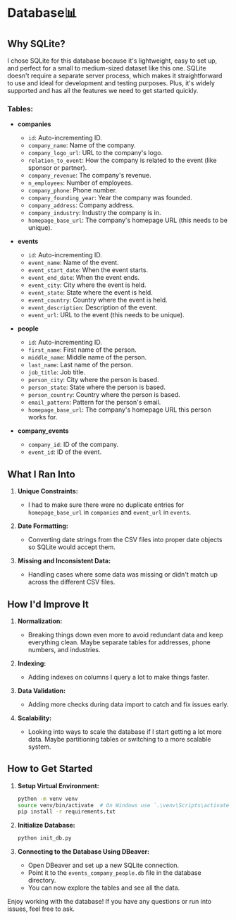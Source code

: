 # Database📊

## Why SQLite?

I chose SQLite for this database because it's lightweight, easy to set up, and perfect for a small to medium-sized dataset like this one. SQLite doesn't require a separate server process, which makes it straightforward to use and ideal for development and testing purposes. Plus, it's widely supported and has all the features we need to get started quickly.

### Tables:

- **companies**
  - `id`: Auto-incrementing ID.
  - `company_name`: Name of the company.
  - `company_logo_url`: URL to the company's logo.
  - `relation_to_event`: How the company is related to the event (like sponsor or partner).
  - `company_revenue`: The company's revenue.
  - `n_employees`: Number of employees.
  - `company_phone`: Phone number.
  - `company_founding_year`: Year the company was founded.
  - `company_address`: Company address.
  - `company_industry`: Industry the company is in.
  - `homepage_base_url`: The company's homepage URL (this needs to be unique).

- **events**
  - `id`: Auto-incrementing ID.
  - `event_name`: Name of the event.
  - `event_start_date`: When the event starts.
  - `event_end_date`: When the event ends.
  - `event_city`: City where the event is held.
  - `event_state`: State where the event is held.
  - `event_country`: Country where the event is held.
  - `event_description`: Description of the event.
  - `event_url`: URL to the event (this needs to be unique).

- **people**
  - `id`: Auto-incrementing ID.
  - `first_name`: First name of the person.
  - `middle_name`: Middle name of the person.
  - `last_name`: Last name of the person.
  - `job_title`: Job title.
  - `person_city`: City where the person is based.
  - `person_state`: State where the person is based.
  - `person_country`: Country where the person is based.
  - `email_pattern`: Pattern for the person's email.
  - `homepage_base_url`: The company's homepage URL this person works for.

- **company_events**
  - `company_id`: ID of the company.
  - `event_id`: ID of the event.

## What I Ran Into

1. **Unique Constraints:**
   - I had to make sure there were no duplicate entries for `homepage_base_url` in `companies` and `event_url` in `events`.

2. **Date Formatting:**
   - Converting date strings from the CSV files into proper date objects so SQLite would accept them.

3. **Missing and Inconsistent Data:**
   - Handling cases where some data was missing or didn't match up across the different CSV files.

## How I'd Improve It

1. **Normalization:**
   - Breaking things down even more to avoid redundant data and keep everything clean. Maybe separate tables for addresses, phone numbers, and industries.

2. **Indexing:**
   - Adding indexes on columns I query a lot to make things faster.

3. **Data Validation:**
   - Adding more checks during data import to catch and fix issues early.

4. **Scalability:**
   - Looking into ways to scale the database if I start getting a lot more data. Maybe partitioning tables or switching to a more scalable system.

## How to Get Started

1. **Setup Virtual Environment:**
   ```sh
   python -m venv venv
   source venv/bin/activate  # On Windows use `.\venv\Scripts\activate`
   pip install -r requirements.txt
   ```

2. **Initialize Database:**
   ```sh
   python init_db.py
   ```

3. **Connecting to the Database Using DBeaver:**
    - Open DBeaver and set up a new SQLite connection.
    - Point it to the `events_company_people.db` file in the database directory.
    - You can now explore the tables and see all the data.

Enjoy working with the database! If you have any questions or run into issues, feel free to ask.
